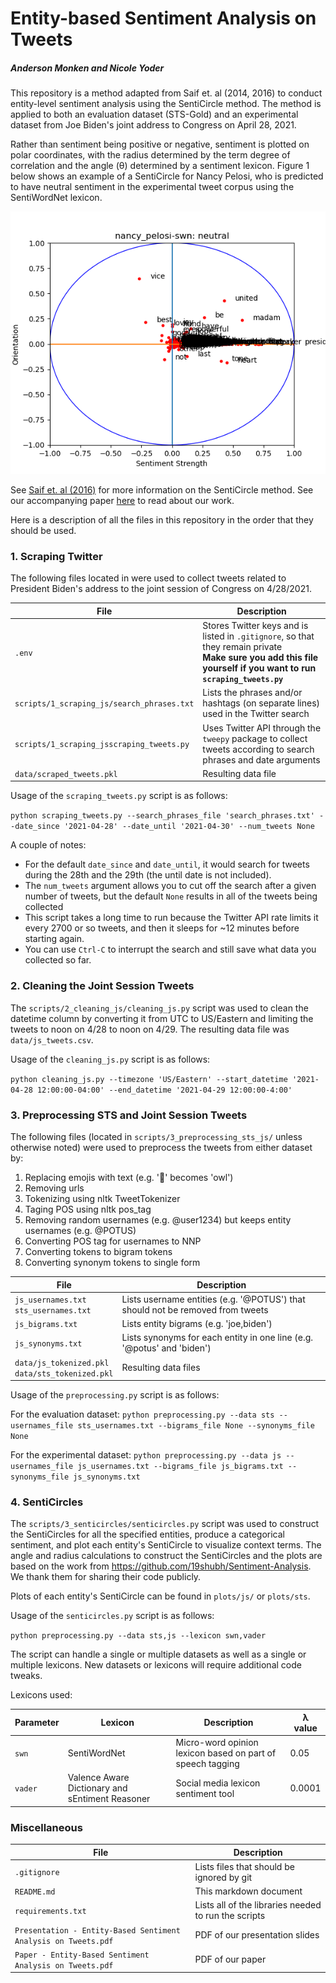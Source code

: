 # Entity-based Sentiment Analysis on Tweets
##### Anderson Monken and Nicole Yoder

This repository is a method adapted from Saif et. al (2014, 2016) to conduct entity-level sentiment analysis using the SentiCircle method.
The method is applied to both an evaluation dataset (STS-Gold) and an experimental dataset from Joe Biden's joint address to Congress on April 28, 2021.

Rather than sentiment being positive or negative, sentiment is plotted on polar coordinates, 
with the radius determined by the term degree of correlation
and the angle (θ) determined by a sentiment lexicon. Figure 1 below shows an example of a SentiCircle for Nancy Pelosi, who is predicted to have neutral sentiment in the experimental tweet corpus using the SentiWordNet lexicon.

![](plots/js/nancy_pelosi-swn.png)

See [Saif et. al (2016)](https://www.sciencedirect.com/science/article/pii/S0306457315000242) for more information on the SentiCircle method. See our accompanying paper [here]() to read about our work.

Here is a description of all the files in this repository in the order that they should be used.

### 1. Scraping Twitter
The following files located in were used to collect tweets related to President Biden's address to the joint session of Congress on 4/28/2021.

|File                                      | Description         |
|----------------------------------------- | ------------------- |
|`.env`                                    | Stores Twitter keys and is listed in `.gitignore`, so that they remain private <br />**Make sure you add this file yourself if you want to run `scraping_tweets.py`** |
|`scripts/1_scraping_js/search_phrases.txt`| Lists the phrases and/or hashtags (on separate lines) used in the Twitter search |
|`scripts/1_scraping_jsscraping_tweets.py` | Uses Twitter API through the `tweepy` package to collect tweets according to search phrases and date arguments |
|`data/scraped_tweets.pkl`                 | Resulting data file |

Usage of the `scraping_tweets.py` script is as follows:

`python scraping_tweets.py --search_phrases_file 'search_phrases.txt' --date_since '2021-04-28' --date_until '2021-04-30' --num_tweets None`

A couple of notes:
- For the default `date_since` and `date_until`, it would search for tweets during the 28th and the 29th (the until date is not included).
- The `num_tweets` argument allows you to cut off the search after a given number of tweets, but the default `None` results in all of the tweets being collected
- This script takes a long time to run because the Twitter API rate limits it every 2700 or so tweets, and then it sleeps for ~12 minutes before starting again.
- You can use `Ctrl-C` to interrupt the search and still save what data you collected so far.


### 2. Cleaning the Joint Session Tweets
The `scripts/2_cleaning_js/cleaning_js.py` script was used to clean the datetime column by converting it from UTC to US/Eastern and limiting the tweets to noon on 4/28 to noon on 4/29. The resulting data file was `data/js_tweets.csv`.

Usage of the `cleaning_js.py` script is as follows:

`python cleaning_js.py --timezone 'US/Eastern' --start_datetime '2021-04-28 12:00:00-04:00' --end_datetime '2021-04-29 12:00:00-4:00'`


### 3. Preprocessing STS and Joint Session Tweets
The following files (located in `scripts/3_preprocessing_sts_js/` unless otherwise noted) were used to preprocess the tweets from either dataset by:
1. Replacing emojis with text (e.g. '🦉' becomes 'owl')
2. Removing urls
3. Tokenizing using nltk TweetTokenizer
4. Taging POS using nltk pos_tag
5. Removing random usernames (e.g. @user1234) but keeps entity usernames (e.g. @POTUS)
6. Converting POS tag for usernames to NNP
7. Converting tokens to bigram tokens
8. Converting synonym tokens to single form

|File                                               | Description         |
|-------------------------------------------------- | ------------------- |
|`js_usernames.txt`<br>`sts_usernames.txt`          | Lists username entities (e.g. '@POTUS') that should not be removed from tweets |
|`js_bigrams.txt`                                   | Lists entity bigrams (e.g. 'joe,biden') |
|`js_synonyms.txt`                                  | Lists synonyms for each entity in one line (e.g. '@potus' and 'biden') |
|`data/js_tokenized.pkl`<br>`data/sts_tokenized.pkl`| Resulting data files |

Usage of the `preprocessing.py` script is as follows:

For the evaluation dataset:
`python preprocessing.py --data sts --usernames_file sts_usernames.txt --bigrams_file None --synonyms_file None`

For the experimental dataset:
`python preprocessing.py --data js --usernames_file js_usernames.txt --bigrams_file js_bigrams.txt --synonyms_file js_synonyms.txt`


### 4. SentiCircles
The `scripts/3_senticircles/senticircles.py` script was used to construct the SentiCircles
for all the specified entities, produce a categorical sentiment, and plot each entity's SentiCircle to visualize context terms.
The angle and radius calculations to construct the SentiCircles and the plots are based on the work from https://github.com/19shubh/Sentiment-Analysis.
We thank them for sharing their code publicly.

Plots of each entity's SentiCircle can be found in `plots/js/` or `plots/sts`.

Usage of the `senticircles.py` script is as follows:

`python preprocessing.py --data sts,js --lexicon swn,vader`

The script can handle a single or multiple datasets as well as a single or multiple lexicons. 
New datasets or lexicons will require additional code tweaks.

Lexicons used:

|Parameter|Lexicon|Description| λ value|
|---------- | ------------------- | ------------------- | ----|
|`swn`|SentiWordNet|Micro-word opinion lexicon based on part of speech tagging|0.05|
|`vader`|Valence Aware Dictionary and sEntiment Reasoner| Social media lexicon sentiment tool|0.0001|

### Miscellaneous
|File                                           | Description         |
|---------------------------------------------- | ------------------- |
|`.gitignore`                                   | Lists files that should be ignored by git |
|`README.md`                                    | This markdown document |
|`requirements.txt`                             | Lists all of the libraries needed to run the scripts |
|`Presentation - Entity-Based Sentiment Analysis on Tweets.pdf`| PDF of our presentation slides |
|`Paper - Entity-Based Sentiment Analysis on Tweets.pdf`       | PDF of our paper |
